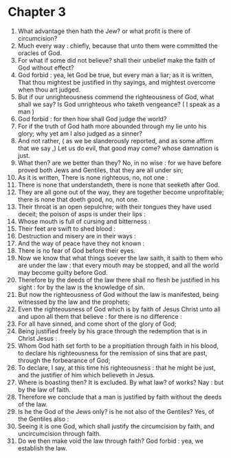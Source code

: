 # Chapter 3

1. What advantage then hath the Jew? or what profit is there of circumcision?
2. Much every way : chiefly, because that unto them were committed the oracles of God.
3. For what if some did not believe? shall their unbelief make the faith of God without effect?
4. God forbid : yea, let God be true, but every man a liar; as it is written, That thou mightest be justified in thy sayings, and mightest overcome when thou art judged.
5. But if our unrighteousness commend the righteousness of God, what shall we say? Is God unrighteous who taketh vengeance? ( I speak as a man )
6. God forbid : for then how shall God judge the world?
7. For if the truth of God hath more abounded through my lie unto his glory; why yet am I also judged as a sinner?
8. And not rather, ( as we be slanderously reported, and as some affirm that we say ,) Let us do evil, that good may come? whose damnation is just.
9. What then? are we better than they? No, in no wise : for we have before proved both Jews and Gentiles, that they are all under sin;
10. As it is written, There is none righteous, no, not one :
11. There is none that understandeth, there is none that seeketh after God.
12. They are all gone out of the way, they are together become unprofitable; there is none that doeth good, no, not one.
13. Their throat is an open sepulchre; with their tongues they have used deceit; the poison of asps is under their lips :
14. Whose mouth is full of cursing and bitterness :
15. Their feet are swift to shed blood :
16. Destruction and misery are in their ways :
17. And the way of peace have they not known :
18. There is no fear of God before their eyes.
19. Now we know that what things soever the law saith, it saith to them who are under the law : that every mouth may be stopped, and all the world may become guilty before God.
20. Therefore by the deeds of the law there shall no flesh be justified in his sight : for by the law is the knowledge of sin.
21. But now the righteousness of God without the law is manifested, being witnessed by the law and the prophets;
22. Even the righteousness of God which is by faith of Jesus Christ unto all and upon all them that believe : for there is no difference :
23. For all have sinned, and come short of the glory of God;
24. Being justified freely by his grace through the redemption that is in Christ Jesus :
25. Whom God hath set forth to be a propitiation through faith in his blood, to declare his righteousness for the remission of sins that are past, through the forbearance of God;
26. To declare, I say, at this time his righteousness : that he might be just, and the justifier of him which believeth in Jesus.
27. Where is boasting then? It is excluded. By what law? of works? Nay : but by the law of faith.
28. Therefore we conclude that a man is justified by faith without the deeds of the law.
29. Is he the God of the Jews only? is he not also of the Gentiles? Yes, of the Gentiles also :
30. Seeing it is one God, which shall justify the circumcision by faith, and uncircumcision through faith.
31. Do we then make void the law through faith? God forbid : yea, we establish the law.

